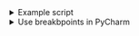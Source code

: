 <head>
  <link rel="stylesheet" href="styles.css">
</head> 

<details>
  <summary>Example script</summary>
  
  <pre><code>
  import arcpy
  
  # Define input and output feature classes
  outages = r"C:\EsriTraining\PYTS\Data\AppReports.shp"
  outageZone = r"C:\EsriTraining\PYTS\Data\Outages.gdb\OutageZone"
  riskZone = r"C:\EsriTraining\PYTS\Data\Outages.gdb\RiskZone"
  parcels = r"C:\EsriTraining\PYTS\Data\CountyData.gdb\ParcelPts"
  outageParcels = r"C:\EsriTraining\PYTS\Data\Outages.gdb\OutageParcels"
  riskParcels = r"C:\EsriTraining\PYTS\Data\Outages.gdb\RiskParcels"

  # The outage zone is the area within 100 meters of an outage report
  # Determine the number of parcels in the outage zone
  distance = "100 Meters"
  arcpy.analysis.Buffer(outages, outageZone, distance, dissolve_option="ALL") 
  arcpy.analysis.SummarizeWithin(outageZone, parcels, outageParcels)

  # The risk zone is the area within 250 meters of an outage report
  # Determine the number of parcels in the risk zone
  distance = "250 meters"
  arcpy.analysis.Buffer(outages, riskZone, distance, dissolve_option="ALL") 
  arcpy.analysis.SummarizeWithin(riskZone, parcels, riskParcels)
  </code></pre>

</details>

<details>
  <summary>Use breakbpoints in PyCharm</summary>

  Breakpoints are markers within your script that pause the script's execution. <a href="https://www.jetbrains.com/help/pycharm/using-breakpoints.html">This documentation</a> describes how to use breakpoints in PyCharm.

</details>